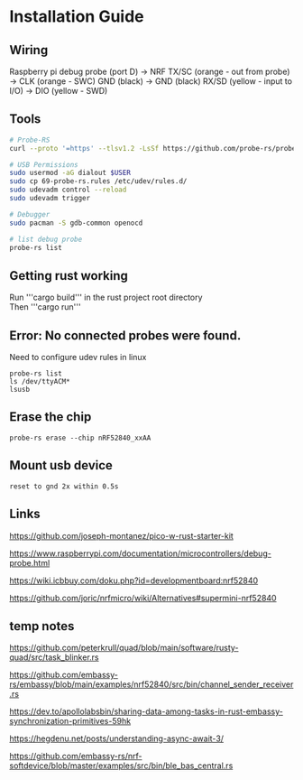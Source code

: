 # Installation Guide

## Wiring
Raspberry pi debug probe (port D)   ->  NRF
TX/SC (orange - out from probe)     ->  CLK (orange - SWC) 
GND (black)                         ->  GND (black)
RX/SD (yellow - input to I/O)       ->  DIO (yellow - SWD)

## Tools
```Bash
# Probe-RS
curl --proto '=https' --tlsv1.2 -LsSf https://github.com/probe-rs/probe-rs/releases/latest/download/probe-rs-tools-installer.sh | sh

# USB Permissions
sudo usermod -aG dialout $USER
sudo cp 69-probe-rs.rules /etc/udev/rules.d/
sudo udevadm control --reload
sudo udevadm trigger

# Debugger
sudo pacman -S gdb-common openocd

# list debug probe
probe-rs list
```


## Getting rust working
Run '''cargo build''' in the rust project root directory  
Then '''cargo run'''


## Error: No connected probes were found.
Need to configure udev rules in linux
```
probe-rs list
ls /dev/ttyACM*
lsusb
```

## Erase the chip
```
probe-rs erase --chip nRF52840_xxAA
```

## Mount usb device
```
reset to gnd 2x within 0.5s
```


## Links
https://github.com/joseph-montanez/pico-w-rust-starter-kit

https://www.raspberrypi.com/documentation/microcontrollers/debug-probe.html

https://wiki.icbbuy.com/doku.php?id=developmentboard:nrf52840

https://github.com/joric/nrfmicro/wiki/Alternatives#supermini-nrf52840


## temp notes

https://github.com/peterkrull/quad/blob/main/software/rusty-quad/src/task_blinker.rs

https://github.com/embassy-rs/embassy/blob/main/examples/nrf52840/src/bin/channel_sender_receiver.rs

https://dev.to/apollolabsbin/sharing-data-among-tasks-in-rust-embassy-synchronization-primitives-59hk

https://hegdenu.net/posts/understanding-async-await-3/

https://github.com/embassy-rs/nrf-softdevice/blob/master/examples/src/bin/ble_bas_central.rs
